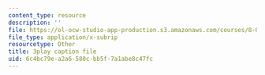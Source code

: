 ```yaml
---
content_type: resource
description: ''
file: https://ol-ocw-studio-app-production.s3.amazonaws.com/courses/8-01sc-classical-mechanics-fall-2016/6c4bc79ea2a6580cbb5f7a1abe8c47fc_FlHKTvUjD6g.vtt
file_type: application/x-subrip
resourcetype: Other
title: 3play caption file
uid: 6c4bc79e-a2a6-580c-bb5f-7a1abe8c47fc
---
```

